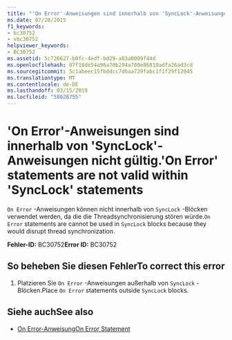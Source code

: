 ```yaml
---
title: "'On Error'-Anweisungen sind innerhalb von 'SyncLock'-Anweisungen nicht gültig."
ms.date: 07/20/2015
f1_keywords:
- bc30752
- vbc30752
helpviewer_keywords:
- BC30752
ms.assetid: 5c726627-b0fc-4edf-bd29-a83a0009f44d
ms.openlocfilehash: 87f18de54a96a70b294a780e86818adfa26ad3cd
ms.sourcegitcommit: 5c1abeec15fbddcc7dbaa729fabc1f1f29f12045
ms.translationtype: MT
ms.contentlocale: de-DE
ms.lasthandoff: 03/15/2019
ms.locfileid: "58028755"
---
```

# <a name="on-error-statements-are-not-valid-within-synclock-statements"></a><span data-ttu-id="ac2e2-102">'On Error'-Anweisungen sind innerhalb von 'SyncLock'-Anweisungen nicht gültig.</span><span class="sxs-lookup"><span data-stu-id="ac2e2-102">'On Error' statements are not valid within 'SyncLock' statements</span></span>
<span data-ttu-id="ac2e2-103">`On Error` -Anweisungen können nicht innerhalb von `SyncLock` -Blöcken verwendet werden, da die die Threadsynchronisierung stören würde.</span><span class="sxs-lookup"><span data-stu-id="ac2e2-103">`On Error` statements are cannot be used in `SyncLock` blocks because they would disrupt thread synchronization.</span></span>  
  
 <span data-ttu-id="ac2e2-104">**Fehler-ID:** BC30752</span><span class="sxs-lookup"><span data-stu-id="ac2e2-104">**Error ID:** BC30752</span></span>  
  
## <a name="to-correct-this-error"></a><span data-ttu-id="ac2e2-105">So beheben Sie diesen Fehler</span><span class="sxs-lookup"><span data-stu-id="ac2e2-105">To correct this error</span></span>  
  
1.  <span data-ttu-id="ac2e2-106">Platzieren Sie `On Error` -Anweisungen außerhalb von `SyncLock` -Blöcken.</span><span class="sxs-lookup"><span data-stu-id="ac2e2-106">Place `On Error` statements outside `SyncLock` blocks.</span></span>  
  
## <a name="see-also"></a><span data-ttu-id="ac2e2-107">Siehe auch</span><span class="sxs-lookup"><span data-stu-id="ac2e2-107">See also</span></span>

- [<span data-ttu-id="ac2e2-108">On Error-Anweisung</span><span class="sxs-lookup"><span data-stu-id="ac2e2-108">On Error Statement</span></span>](../../visual-basic/language-reference/statements/on-error-statement.md)
